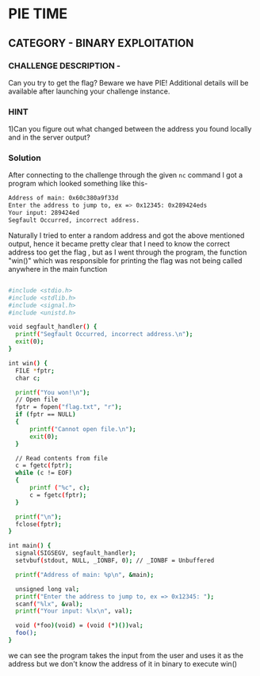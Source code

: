 # PIE TIME

## CATEGORY - BINARY EXPLOITATION

### CHALLENGE DESCRIPTION - 
Can you try to get the flag? Beware we have PIE!
Additional details will be available after launching your challenge instance.

### HINT

1)Can you figure out what changed between the address you found locally and in the server output?

### Solution

After connecting to the challenge through the given `nc` command I got a program which looked something like this-
```bash
Address of main: 0x60c380a9f33d
Enter the address to jump to, ex => 0x12345: 0x289424eds
Your input: 289424ed
Segfault Occurred, incorrect address.
```

Naturally I tried to enter a random address and got the above mentioned output, hence it became pretty clear that I need to know the correct address too get the flag , but as I went through the program, the function
"win()" which was responsible for printing the flag was not being called anywhere in the main function

```bash

#include <stdio.h>
#include <stdlib.h>
#include <signal.h>
#include <unistd.h>

void segfault_handler() {
  printf("Segfault Occurred, incorrect address.\n");
  exit(0);
}

int win() {
  FILE *fptr;
  char c;

  printf("You won!\n");
  // Open file
  fptr = fopen("flag.txt", "r");
  if (fptr == NULL)
  {
      printf("Cannot open file.\n");
      exit(0);
  }

  // Read contents from file
  c = fgetc(fptr);
  while (c != EOF)
  {
      printf ("%c", c);
      c = fgetc(fptr);
  }

  printf("\n");
  fclose(fptr);
}

int main() {
  signal(SIGSEGV, segfault_handler);
  setvbuf(stdout, NULL, _IONBF, 0); // _IONBF = Unbuffered

  printf("Address of main: %p\n", &main);

  unsigned long val;
  printf("Enter the address to jump to, ex => 0x12345: ");
  scanf("%lx", &val);
  printf("Your input: %lx\n", val);

  void (*foo)(void) = (void (*)())val;
  foo();
}

```

we can see the program takes the input from the user and uses it as the address but we don't know the address of it in binary to execute win()



